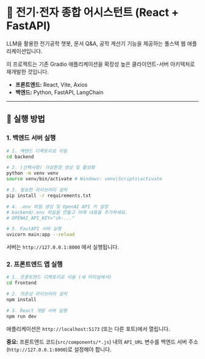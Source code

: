 # 🔌 전기·전자 종합 어시스턴트 (React + FastAPI)

LLM을 활용한 전기공학 챗봇, 문서 Q&A, 공학 계산기 기능을 제공하는 풀스택 웹 애플리케이션입니다.

이 프로젝트는 기존 Gradio 애플리케이션을 확장성 높은 클라이언트-서버 아키텍처로 재개발한 것입니다.

- **프론트엔드:** React, Vite, Axios
- **백엔드:** Python, FastAPI, LangChain

---

## 🚀 실행 방법

### 1. 백엔드 서버 실행

```bash
# 1. 백엔드 디렉토리로 이동
cd backend

# 2. (선택사항) 가상환경 생성 및 활성화
python -m venv venv
source venv/bin/activate # Windows: venv\Scripts\activate

# 3. 필요한 라이브러리 설치
pip install -r requirements.txt

# 4. .env 파일 생성 및 OpenAI API 키 설정
# backend/.env 파일을 만들고 아래 내용을 추가하세요.
# OPENAI_API_KEY="sk-..."

# 5. FastAPI 서버 실행
uvicorn main:app --reload
```
서버는 `http://127.0.0.1:8000` 에서 실행됩니다.

### 2. 프론트엔드 앱 실행

```bash
# 1. 프론트엔드 디렉토리로 이동 (새 터미널에서)
cd frontend

# 2. 의존성 라이브러리 설치
npm install

# 3. React 개발 서버 실행
npm run dev
```
애플리케이션은 `http://localhost:5173` (또는 다른 포트)에서 열립니다.

**중요:** 프론트엔드 코드(`src/components/*.js`) 내의 `API_URL` 변수를 백엔드 서버 주소(`http://127.0.0.1:8000`)로 설정해야 합니다.

